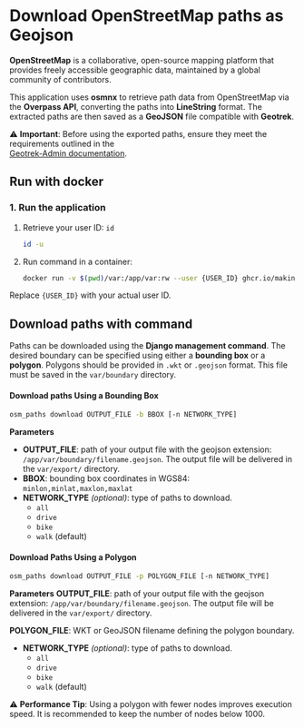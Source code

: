 # Download OpenStreetMap paths as Geojson

**OpenStreetMap** is a collaborative, open-source mapping platform that provides freely accessible geographic data,
maintained by a global community of contributors.

This application uses **osmnx** to retrieve path data from OpenStreetMap via the **Overpass API**,
converting the paths into **LineString** format. 
The extracted paths are then saved as a **GeoJSON** file compatible with **Geotrek**.

⚠️ **Important**: Before using the exported paths, ensure they meet the requirements outlined in the  
[Geotrek-Admin documentation](https://geotrek.readthedocs.io/en/latest/import-data/import-paths.html).

## Run with docker

### 1. Run the application

1. Retrieve your user ID: ``id``
    ```bash
    id -u
    ```

2. Run command in a container:
    ```bash
    docker run -v $(pwd)/var:/app/var:rw --user {USER_ID} ghcr.io/makinacorpus/osm_paths osm_paths download 
    ```
Replace `{USER_ID}`  with your actual user ID.

## Download paths with command

Paths can be downloaded using the **Django management command**. 
The desired boundary can be specified using either a **bounding box** or a **polygon**. 
Polygons should be provided in `.wkt` or `.geojson` format. 
This file must be saved in the `var/boundary` directory.

#### Download paths Using a Bounding Box
```bash
osm_paths download OUTPUT_FILE -b BBOX [-n NETWORK_TYPE]
```
**Parameters**
- **OUTPUT_FILE**: path of your output file with the geojson extension: `/app/var/boundary/filename.geojson`.
    The output file will be delivered in the `var/export/` directory.
- **BBOX**: bounding box coordinates in WGS84: ``minlon,minlat,maxlon,maxlat``
- **NETWORK_TYPE** *(optional)*: type of paths to download.
  - `all`
  - `drive`
  - `bike`
  - `walk` (default)

#### Download Paths Using a Polygon
```bash
osm_paths download OUTPUT_FILE -p POLYGON_FILE [-n NETWORK_TYPE]
```
**Parameters**
**OUTPUT_FILE**: path of your output file with the geojson extension: `/app/var/boundary/filename.geojson`.
    The output file will be delivered in the `var/export/` directory.

**POLYGON_FILE**: WKT or GeoJSON filename defining the polygon boundary.

- **NETWORK_TYPE** *(optional)*: type of paths to download.
  - `all`
  - `drive`
  - `bike`
  - `walk` (default)

⚠️ **Performance Tip**: Using a polygon with fewer nodes improves execution speed. It is recommended to keep the number of nodes below 1000.






